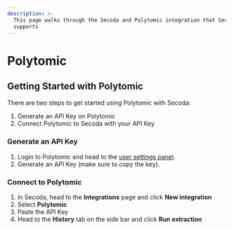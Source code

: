 ```yaml
---
description: >-
  This page walks through the Secoda and Polytomic integration that Secoda
  supports
---
```


# Polytomic

## Getting Started with Polytomic <a href="#h_21e27f5a15" id="h_21e27f5a15"></a>

There are two steps to get started using Polytomic with Secoda:

1. Generate an API Key on Polytomic
2. Connect Polytomic to Secoda with your API Key

### Generate an API Key

1. Login to Polytomic and head to the [user settings panel](https://app.polytomic.com/user).
2. Generate an API Key (make sure to copy the key).

### Connect to Polytomic

1. In Secoda, head to the **Integrations** page and click **New integration**
2. Select **Polytomic**
3. Paste the API Key
4. Head to the **History** tab on the side bar and click **Run extraction**
